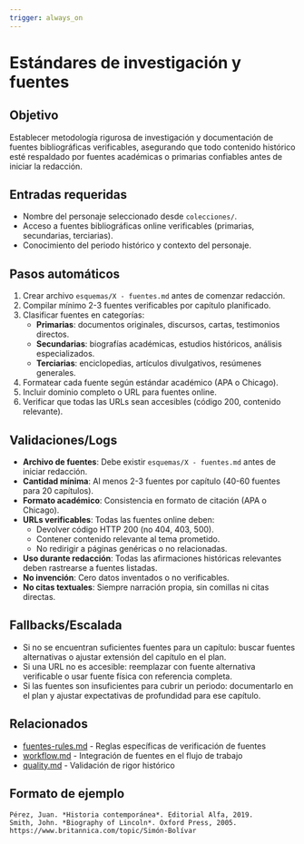 ```yaml
---
trigger: always_on
---
```


# Estándares de investigación y fuentes

## Objetivo
Establecer metodología rigurosa de investigación y documentación de fuentes bibliográficas verificables, asegurando que todo contenido histórico esté respaldado por fuentes académicas o primarias confiables antes de iniciar la redacción.

## Entradas requeridas
- Nombre del personaje seleccionado desde `colecciones/`.
- Acceso a fuentes bibliográficas online verificables (primarias, secundarias, terciarias).
- Conocimiento del periodo histórico y contexto del personaje.

## Pasos automáticos
1. Crear archivo `esquemas/X - fuentes.md` antes de comenzar redacción.
2. Compilar mínimo 2-3 fuentes verificables por capítulo planificado.
3. Clasificar fuentes en categorías:
   - **Primarias**: documentos originales, discursos, cartas, testimonios directos.
   - **Secundarias**: biografías académicas, estudios históricos, análisis especializados.
   - **Terciarias**: enciclopedias, artículos divulgativos, resúmenes generales.
4. Formatear cada fuente según estándar académico (APA o Chicago).
5. Incluir dominio completo o URL para fuentes online.
6. Verificar que todas las URLs sean accesibles (código 200, contenido relevante).

## Validaciones/Logs
- **Archivo de fuentes**: Debe existir `esquemas/X - fuentes.md` antes de iniciar redacción.
- **Cantidad mínima**: Al menos 2-3 fuentes por capítulo (40-60 fuentes para 20 capítulos).
- **Formato académico**: Consistencia en formato de citación (APA o Chicago).
- **URLs verificables**: Todas las fuentes online deben:
  - Devolver código HTTP 200 (no 404, 403, 500).
  - Contener contenido relevante al tema prometido.
  - No redirigir a páginas genéricas o no relacionadas.
- **Uso durante redacción**: Todas las afirmaciones históricas relevantes deben rastrearse a fuentes listadas.
- **No invención**: Cero datos inventados o no verificables.
- **No citas textuales**: Siempre narración propia, sin comillas ni citas directas.

## Fallbacks/Escalada
- Si no se encuentran suficientes fuentes para un capítulo: buscar fuentes alternativas o ajustar extensión del capítulo en el plan.
- Si una URL no es accesible: reemplazar con fuente alternativa verificable o usar fuente física con referencia completa.
- Si las fuentes son insuficientes para cubrir un periodo: documentarlo en el plan y ajustar expectativas de profundidad para ese capítulo.

## Relacionados
- [fuentes-rules.md](fuentes-rules.md) - Reglas específicas de verificación de fuentes
- [workflow.md](workflow.md) - Integración de fuentes en el flujo de trabajo
- [quality.md](quality.md) - Validación de rigor histórico

## Formato de ejemplo
```
Pérez, Juan. *Historia contemporánea*. Editorial Alfa, 2019.
Smith, John. *Biography of Lincoln*. Oxford Press, 2005.
https://www.britannica.com/topic/Simón-Bolívar
```
